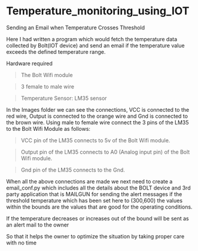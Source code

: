 # Temperature_monitoring_using_IOT
Sending an Email when Temperature Crosses Threshold

Here I had written a program which would fetch the temperature data collected by Bolt(IOT device) and send an email if the temperature value exceeds the defined temperature range.

Hardware required
> The Bolt Wifi module

> 3 female to male wire

> Temperature Sensor: LM35 sensor

In the Images folder we can see the connections, VCC is connected to the red wire, Output is connected to the orange wire and Gnd is connected to the brown wire. Using male to female wire connect the 3 pins of the LM35 to the Bolt Wifi Module as follows:

> VCC pin of the LM35 connects to 5v of the Bolt Wifi module.

> Output pin of the LM35 connects to A0 (Analog input pin) of the Bolt Wifi module.

> Gnd pin of the LM35 connects to the Gnd.

When all the above connections are made we next need to create a email_conf.py which includes all the details about the BOLT device and 3rd party application that is MAILGUN for sending the alert messages if the threshold temperature which has been set here to (300,600) the values within the bounds are the values that are good for the operating conditions.

If the temperature decreases or increases out of the bound will be sent as an alert mail to the owner

So that it helps the owner to optimize the situation by taking proper care with no time 
